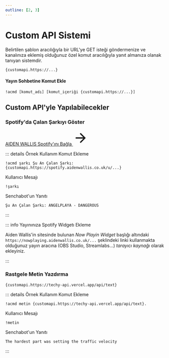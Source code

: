 ```yaml
---
outline: [2, 3]
---
```


# Custom API Sistemi <Badge type="warning" text="NEW"/>

Belirtilen şablon aracılığıyla bir URL'ye GET isteği göndermenize ve kanalınıza eklemiş olduğunuz özel komut aracılığıyla yanıt almanıza olanak tanıyan sistemdir.

```
{customapi.https://...}
```

#### Yayın Sohbetine Komut Ekle

```
!acmd [komut_adı] [komut_içeriği {customapi.https://...}]
```

## Custom API'yle Yapılabilecekler

### Spotify'da Çalan Şarkıyı Göster <Badge type="warning" text="NEW"/>

<!-- AidenWallis - CONTENT REFERANCE LARGE -->
<style src="@theme/style.css" scoped></style>
<div>
    <a class="content-ref" href="https://spotify.aidenwallis.co.uk/" target="blank_">
        <span class="ref-details">
            <span class="content-ref-section-title">AIDEN WALLIS</span>
            <span class="content-ref-page-title">Spotify'ını Bağla</span>
        </span>
        <svg style="width:48px;height:48px;" viewBox="0 0 24 24" class="content-ref-svg" aria-hidden="true"><path fill="currentColor" d="M4,11V13H16L10.5,18.5L11.92,19.92L19.84,12L11.92,4.08L10.5,5.5L16,11H4Z"></path></svg>
    </a>
</div>

::: details Örnek Kullanım
Komut Ekleme

```
!acmd şarkı Şu An Çalan Şarkı: {customapi.https://spotify.aidenwallis.co.uk/u/...}
```

Kullanıcı Mesajı

```
!şarkı
```

Senchabot'un Yanıtı

```
Şu An Çalan Şarkı: ANGELPLAYA - DANGEROUS
```

:::

::: info Yayınınıza Spotify Widgetı Ekleme

Aiden Wallis'in sitesinde bulunan _Now Playin Widget_ başlığı altındaki `https://nowplaying.aidenwallis.co.uk/...` şeklindeki linki kullanmakta olduğunuz yayın aracına (OBS Studio, Streamlabs...) _tarayıcı kaynağı_ olarak ekleyiniz.

:::

### Rastgele Metin Yazdırma

```
{customapi.https://techy-api.vercel.app/api/text}
```

::: details Örnek Kullanım
Komut Ekleme

```
!acmd metin {customapi.https://techy-api.vercel.app/api/text}.
```

Kullanıcı Mesajı

```
!metin
```

Senchabot'un Yanıtı

```
The hardest part was setting the traffic velocity
```

:::
